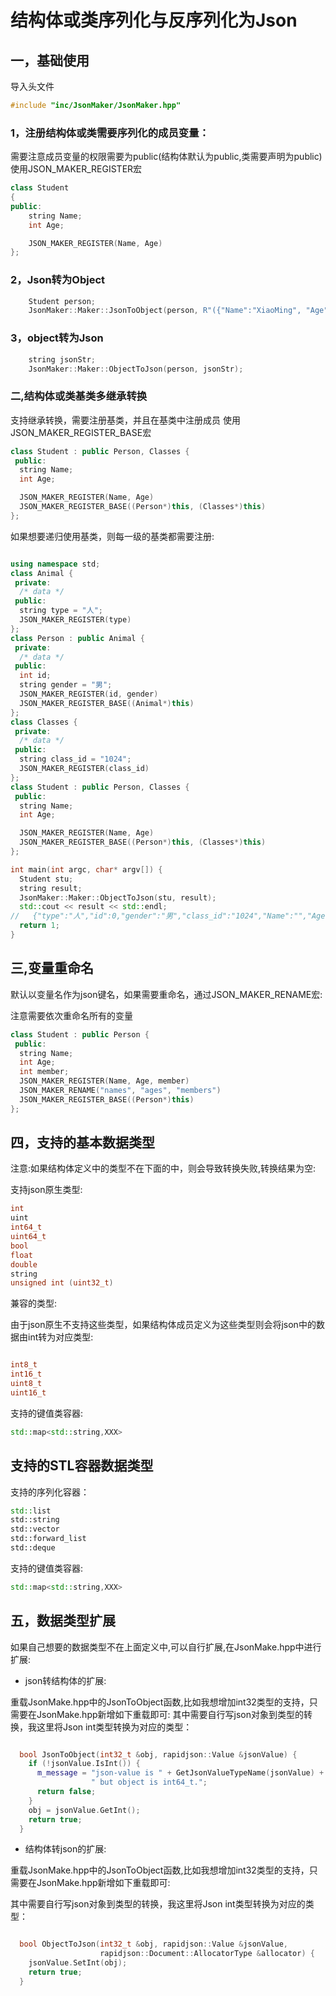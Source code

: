 # 结构体或类序列化与反序列化为Json
## 一，基础使用
导入头文件
```cpp
#include "inc/JsonMaker/JsonMaker.hpp"
```
### 1，注册结构体或类需要序列化的成员变量：

需要注意成员变量的权限需要为public(结构体默认为public,类需要声明为public)
使用JSON_MAKER_REGISTER宏
```cpp
class Student
{
public:
    string Name;
    int Age;

    JSON_MAKER_REGISTER(Name, Age)
};
```
### 2，Json转为Object
```cpp
    Student person;
    JsonMaker::Maker::JsonToObject(person, R"({"Name":"XiaoMing", "Age":15})");
```
### 3，object转为Json
```cpp
    string jsonStr;
    JsonMaker::Maker::ObjectToJson(person, jsonStr);
```
### 二,结构体或类基类多继承转换
支持继承转换，需要注册基类，并且在基类中注册成员
使用JSON_MAKER_REGISTER_BASE宏
```cpp
class Student : public Person, Classes {
 public:
  string Name;
  int Age;

  JSON_MAKER_REGISTER(Name, Age)
  JSON_MAKER_REGISTER_BASE((Person*)this, (Classes*)this)
};
```
如果想要递归使用基类，则每一级的基类都需要注册:
```cpp

using namespace std;
class Animal {
 private:
  /* data */
 public:
  string type = "人";
  JSON_MAKER_REGISTER(type)
};
class Person : public Animal {
 private:
  /* data */
 public:
  int id;
  string gender = "男";
  JSON_MAKER_REGISTER(id, gender)
  JSON_MAKER_REGISTER_BASE((Animal*)this)
};
class Classes {
 private:
  /* data */
 public:
  string class_id = "1024";
  JSON_MAKER_REGISTER(class_id)
};
class Student : public Person, Classes {
 public:
  string Name;
  int Age;

  JSON_MAKER_REGISTER(Name, Age)
  JSON_MAKER_REGISTER_BASE((Person*)this, (Classes*)this)
};

int main(int argc, char* argv[]) {
  Student stu;
  string result;
  JsonMaker::Maker::ObjectToJson(stu, result);
  std::cout << result << std::endl;
//   {"type":"人","id":0,"gender":"男","class_id":"1024","Name":"","Age":65535}
  return 1;
}

```
## 三,变量重命名

默认以变量名作为json键名，如果需要重命名，通过JSON_MAKER_RENAME宏:

注意需要依次重命名所有的变量

```cpp
class Student : public Person {
 public:
  string Name;
  int Age;
  int member;
  JSON_MAKER_REGISTER(Name, Age, member)
  JSON_MAKER_RENAME("names", "ages", "members")
  JSON_MAKER_REGISTER_BASE((Person*)this)
};

```
## 四，支持的基本数据类型

注意:如果结构体定义中的类型不在下面的中，则会导致转换失败,转换结果为空:

支持json原生类型:

```cpp
int
uint
int64_t
uint64_t
bool
float
double
string
unsigned int (uint32_t)

```

兼容的类型:

由于json原生不支持这些类型，如果结构体成员定义为这些类型则会将json中的数据由int转为对应类型:

```cpp

int8_t
int16_t
uint8_t
uint16_t

```

支持的键值类容器:
```cpp
std::map<std::string,XXX>
```

## 支持的STL容器数据类型
支持的序列化容器：

```cpp
std::list
std::string
std::vector
std::forward_list
std::deque
```

支持的键值类容器:
```cpp
std::map<std::string,XXX>
```

## 五，数据类型扩展

如果自己想要的数据类型不在上面定义中,可以自行扩展,在JsonMake.hpp中进行扩展:

* json转结构体的扩展:

重载JsonMake.hpp中的JsonToObject函数,比如我想增加int32类型的支持，只需要在JsonMake.hpp新增如下重载即可:
其中需要自行写json对象到类型的转换，我这里将Json int类型转换为对应的类型：

```cpp

  bool JsonToObject(int32_t &obj, rapidjson::Value &jsonValue) {
    if (!jsonValue.IsInt()) {
      m_message = "json-value is " + GetJsonValueTypeName(jsonValue) +
                  " but object is int64_t.";
      return false;
    }
    obj = jsonValue.GetInt();
    return true;
  }

```


* 结构体转json的扩展:

重载JsonMake.hpp中的JsonToObject函数,比如我想增加int32类型的支持，只需要在JsonMake.hpp新增如下重载即可:

其中需要自行写json对象到类型的转换，我这里将Json int类型转换为对应的类型：

```cpp

  bool ObjectToJson(int32_t &obj, rapidjson::Value &jsonValue,
                    rapidjson::Document::AllocatorType &allocator) {
    jsonValue.SetInt(obj);
    return true;
  }

```